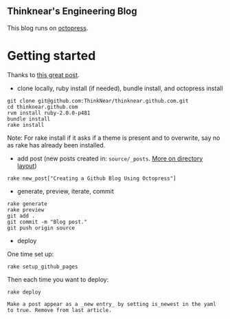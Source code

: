 ## Thinknear's Engineering Blog

This blog runs on [octopress](http://octopress.org/).

# Getting started

Thanks to [this great post](http://www.tomordonez.com/blog/2012/06/04/creating-a-github-blog-using-octopress/).

* clone locally, ruby install (if needed), bundle install, and octopress install
```shell
git clone git@github.com:ThinkNear/thinknear.github.com.git
cd thinknear.github.com
rvm install ruby-2.0.0-p481
bundle install
rake install
```
Note: For rake install if it asks if a theme is present and to overwrite, say no as rake has already been installed.
* add post (new posts created in: `source/_posts`. [More on directory layout](http://stackoverflow.com/questions/12328828/directory-structure-of-octopress))
```shell
rake new_post["Creating a Github Blog Using Octopress"]
```
* generate, preview, iterate, commit
```shell
rake generate
rake preview
git add .
git commit -m "Blog post."
git push origin source
```
* deploy

One time set up:

```shell
rake setup_github_pages
```

Then each time you want to deploy:

```shell
rake deploy
```


```How Tos
Make a post appear as a _new entry_ by setting is_newest in the yaml to true. Remove from last article.
